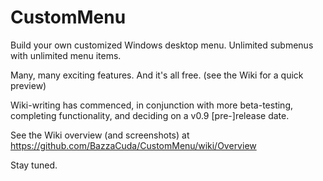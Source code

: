 # CustomMenu
Build your own customized Windows desktop menu.  Unlimited submenus with unlimited menu items.

Many, many exciting features. And it's all free. (see the Wiki for a quick preview)

Wiki-writing has commenced, in conjunction with more beta-testing, completing functionality, and deciding on a v0.9 [pre-]release date.

See the Wiki overview (and screenshots) at https://github.com/BazzaCuda/CustomMenu/wiki/Overview

Stay tuned.
